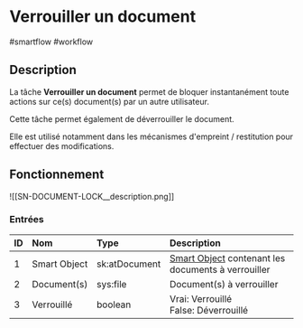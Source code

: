 # Verrouiller un document

#smartflow #workflow

## Description

La tâche **Verrouiller un document** permet de bloquer instantanément toute actions sur ce(s) document(s) par un autre utilisateur.


Cette tâche permet également de déverrouiller le document.

Elle est utilisé notamment dans les mécanismes d'empreint / restitution pour effectuer des modifications.

## Fonctionnement

![[SN-DOCUMENT-LOCK__description.png]]

### Entrées

| ID | Nom | Type | Description |
|:-|:-|:-|:-|
| 1 | Smart Object | sk:atDocument | [Smart Object](Glossaire.md#Smart%20Object) contenant les documents à verrouiller |
| 2 | Document(s) | sys:file | Document(s) à verrouiller |
| 3 | Verrouillé | boolean | Vrai: Verrouillé<br />False: Déverrouillé |


